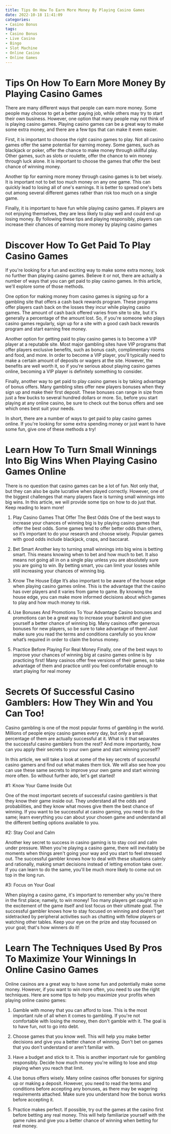 ```yaml
---
title: Tips On How To Earn More Money By Playing Casino Games 
date: 2022-10-18 11:41:09
categories:
- Casino Bonus
tags:
- Casino Bonus
- Live Casino
- Bingo
- Slot Machine
- Online Casino
- Online Games
---
```



#  Tips On How To Earn More Money By Playing Casino Games 

There are many different ways that people can earn more money. Some people may choose to get a better paying job, while others may try to start their own business. However, one option that many people may not think of is playing casino games. Playing casino games can be a great way to make some extra money, and there are a few tips that can make it even easier.

First, it is important to choose the right casino games to play. Not all casino games offer the same potential for earning money. Some games, such as blackjack or poker, offer the chance to make money through skillful play. Other games, such as slots or roulette, offer the chance to win money through luck alone. It is important to choose the games that offer the best chance of winning money.

Another tip for earning more money through casino games is to bet wisely. It is important not to bet too much money on any one game. This can quickly lead to losing all of one's earnings. It is better to spread one's bets out among several different games rather than risk too much on a single game.

Finally, it is important to have fun while playing casino games. If players are not enjoying themselves, they are less likely to play well and could end up losing money. By following these tips and playing responsibly, players can increase their chances of earning more money by playing casino games

# Discover How To Get Paid To Play Casino Games 

If you're looking for a fun and exciting way to make some extra money, look no further than playing casino games. Believe it or not, there are actually a number of ways that you can get paid to play casino games. In this article, we'll explore some of those methods.

One option for making money from casino games is signing up for a gambling site that offers a cash back rewards program. These programs offer players cash back on the losses they incur while playing casino games. The amount of cash back offered varies from site to site, but it's generally a percentage of the amount lost. So, if you're someone who plays casino games regularly, sign up for a site with a good cash back rewards program and start earning free money.

Another option for getting paid to play casino games is to become a VIP player at a reputable site. Most major gambling sites have VIP programs that offer players exclusive benefits, such as bonus cash, complimentary rooms and food, and more. In order to become a VIP player, you'll typically need to make a certain amount of deposits or wagers at the site. However, the benefits are well worth it, so if you're serious about playing casino games online, becoming a VIP player is definitely something to consider.

 Finally, another way to get paid to play casino games is by taking advantage of bonus offers. Many gambling sites offer new players bonuses when they sign up and make their first deposit. These bonuses can range in size from just a few bucks to several hundred dollars or more. So, before you start playing at any online casino, be sure to check out the bonus offers and see which ones best suit your needs.

In short, there are a number of ways to get paid to play casino games online. If you're looking for some extra spending money or just want to have some fun, give one of these methods a try!

#  Learn How To Turn Small Winnings Into Big Wins When Playing Casino Games Online 
There is no question that casino games can be a lot of fun. Not only that, but they can also be quite lucrative when played correctly. However, one of the biggest challenges that many players face is turning small winnings into big wins. 
In this article, we will provide some tips on how to do just that. Keep reading to learn more!

1. Play Casino Games That Offer The Best Odds 
One of the best ways to increase your chances of winning big is by playing casino games that offer the best odds. Some games tend to offer better odds than others, so it’s important to do your research and choose wisely. Popular games with good odds include blackjack, craps, and baccarat. 

2. Bet Smart 
Another key to turning small winnings into big wins is betting smart. This means knowing when to bet and how much to bet. It also means not going all in on a single play unless you are absolutely sure you are going to win. By betting smart, you can limit your losses while still increasing your chances of winning big.

3. Know The House Edge 
It’s also important to be aware of the house edge when playing casino games online. This is the advantage that the casino has over players and it varies from game to game. By knowing the house edge, you can make more informed decisions about which games to play and how much money to risk. 

4. Use Bonuses And Promotions To Your Advantage 
Casino bonuses and promotions can be a great way to increase your bankroll and give yourself a better chance of winning big. Many casinos offer generous bonuses for new players, so be sure to take advantage of them! Just make sure you read the terms and conditions carefully so you know what’s required in order to claim the bonus money. 

5. Practice Before Playing For Real Money 
Finally, one of the best ways to improve your chances of winning big at casino games online is by practicing first! Many casinos offer free versions of their games, so take advantage of them and practice until you feel comfortable enough to start playing for real money

#  Secrets Of Successful Casino Gamblers: How They Win and You Can Too! 

Casino gambling is one of the most popular forms of gambling in the world. Millions of people enjoy casino games every day, but only a small percentage of them are actually successful at it. What is it that separates the successful casino gamblers from the rest? And more importantly, how can you apply their secrets to your own game and start winning yourself?

In this article, we will take a look at some of the key secrets of successful casino gamers and find out what makes them tick. We will also see how you can use these same secrets to improve your own game and start winning more often. So without further ado, let's get started!

#1: Know Your Game Inside Out

One of the most important secrets of successful casino gamblers is that they know their game inside out. They understand all the odds and probabilities, and they know what moves give them the best chance of winning. If you want to be successful at casino gaming, you need to do the same; learn everything you can about your chosen game and understand all the different betting options available to you.

#2: Stay Cool and Calm

Another key secret to success in casino gaming is to stay cool and calm under pressure. When you're playing a casino game, there will inevitably be moments when things aren't going your way and you start to feel stressed out. The successful gambler knows how to deal with these situations calmly and rationally, making smart decisions instead of letting emotion take over. If you can learn to do the same, you'll be much more likely to come out on top in the long run.

#3: Focus on Your Goal

When playing a casino game, it's important to remember why you're there in the first place; namely, to win money! Too many players get caught up in the excitement of the game itself and lost focus on their ultimate goal. The successful gambler knows how to stay focused on winning and doesn't get sidetracked by peripheral activities such as chatting with fellow players or watching other tables. Keep your eye on the prize and stay focussed on your goal; that's how winners do it!

# Learn The Techniques Used By Pros To Maximize Your Winnings In Online Casino Games

Online casinos are a great way to have some fun and potentially make some money. However, if you want to win more often, you need to use the right techniques. Here are some tips to help you maximize your profits when playing online casino games:

1. Gamble with money that you can afford to lose. This is the most important rule of all when it comes to gambling. If you're not comfortable with losing the money, then don't gamble with it. The goal is to have fun, not to go into debt.

2. Choose games that you know well. This will help you make better decisions and give you a better chance of winning. Don't bet on games that you don't understand or aren't familiar with.

3. Have a budget and stick to it. This is another important rule for gambling responsibly. Decide how much money you're willing to lose and stop playing when you reach that limit.

4. Use bonus offers wisely. Many online casinos offer bonuses for signing up or making a deposit. However, you need to read the terms and conditions before accepting any bonuses, as there may be wagering requirements attached. Make sure you understand how the bonus works before accepting it.

5. Practice makes perfect. If possible, try out the games at the casino first before betting any real money. This will help familiarize yourself with the game rules and give you a better chance of winning when betting for real money.